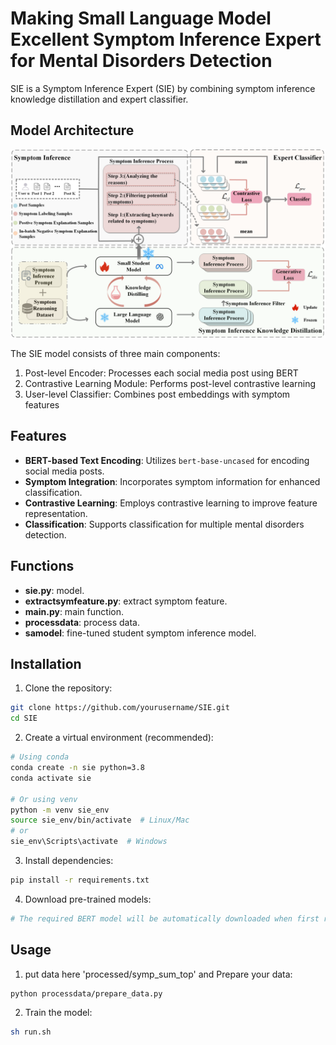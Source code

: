 # Making Small Language Model Excellent Symptom Inference Expert for Mental Disorders Detection

SIE is a Symptom Inference Expert (SIE) by combining symptom inference knowledge distillation and expert classifier. 

## Model Architecture

![SIE Model Architecture](./assets/model.png)

The SIE model consists of three main components:
1. Post-level Encoder: Processes each social media post using BERT
2. Contrastive Learning Module: Performs post-level contrastive learning
3. User-level Classifier: Combines post embeddings with symptom features

## Features

- **BERT-based Text Encoding**: Utilizes `bert-base-uncased` for encoding social media posts.
- **Symptom Integration**: Incorporates symptom information for enhanced classification.
- **Contrastive Learning**: Employs contrastive learning to improve feature representation.
- **Classification**: Supports classification for multiple mental disorders detection.

## Functions

- **sie.py**: model.
- **extractsymfeature.py**: extract symptom feature.
- **main.py**: main function.
- **processdata**: process data.
- **samodel**: fine-tuned student symptom inference model.

## Installation

1. Clone the repository:
```bash
git clone https://github.com/yourusername/SIE.git
cd SIE
```

2. Create a virtual environment (recommended):
```bash
# Using conda
conda create -n sie python=3.8
conda activate sie

# Or using venv
python -m venv sie_env
source sie_env/bin/activate  # Linux/Mac
# or
sie_env\Scripts\activate  # Windows
```

3. Install dependencies:
```bash
pip install -r requirements.txt
```

4. Download pre-trained models:
```bash
# The required BERT model will be automatically downloaded when first running the code
```

## Usage

1. put data here 'processed/symp_sum_top' and Prepare your data:
```bash
python processdata/prepare_data.py
```

2. Train the model:
```bash
sh run.sh
```

